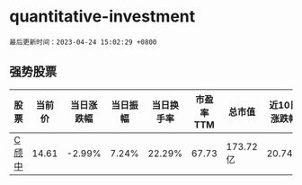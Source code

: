 # quantitative-investment

`最后更新时间：2023-04-24 15:02:29 +0800`

## 强势股票

|股票|当前价|当日涨跌幅|当日振幅|当日换手率|市盈率TTM|总市值|近10日涨跌幅|
|----|----|----|----|----|----|----|----|
|[C颀中](https://xueqiu.com/S/SH688352)|14.61|-2.99%|7.24%|22.29%|67.73|173.72亿|20.74%|
